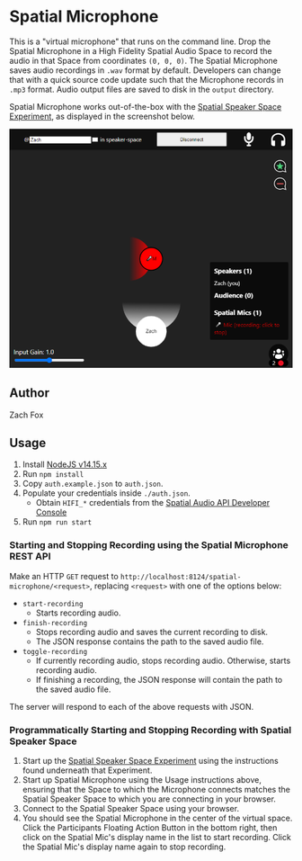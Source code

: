 # Spatial Microphone
This is a "virtual microphone" that runs on the command line. Drop the Spatial Microphone in a High Fidelity Spatial Audio Space to record the audio in that Space from coordinates `(0, 0, 0)`. The Spatial Microphone saves audio recordings in `.wav` format by default. Developers can change that with a quick source code update such that the Microphone records in `.mp3` format. Audio output files are saved to disk in the `output` directory.

Spatial Microphone works out-of-the-box with the [Spatial Speaker Space Experiment](../Spatial-Speaker-Space), as displayed in the screenshot below.

!["Spatial Microphone" Example Screenshot](./screenshot.png)

## Author
Zach Fox

## Usage
1. Install [NodeJS v14.15.x](https://nodejs.org/en/)
2. Run `npm install`
3. Copy `auth.example.json` to `auth.json`.
4. Populate your credentials inside `./auth.json`.
    - Obtain `HIFI_*` credentials from the [Spatial Audio API Developer Console](https://account.highfidelity.com/dev/account)
5. Run `npm run start`

### Starting and Stopping Recording using the Spatial Microphone REST API
Make an HTTP `GET` request to `http://localhost:8124/spatial-microphone/<request>`, replacing `<request>` with one of the options below:
- `start-recording`
    - Starts recording audio.
- `finish-recording`
    - Stops recording audio and saves the current recording to disk.
    - The JSON response contains the path to the saved audio file. 
- `toggle-recording`
    - If currently recording audio, stops recording audio. Otherwise, starts recording audio.
    - If finishing a recording, the JSON response will contain the path to the saved audio file. 

The server will respond to each of the above requests with JSON.

### Programmatically Starting and Stopping Recording with Spatial Speaker Space
1. Start up the [Spatial Speaker Space Experiment](../Spatial-Speaker-Space) using the instructions found underneath that Experiment.
2. Start up Spatial Microphone using the Usage instructions above, ensuring that the Space to which the Microphone connects matches the Spatial Speaker Space to which you are connecting in your browser.
3. Connect to the Spatial Speaker Space using your browser.
4. You should see the Spatial Microphone in the center of the virtual space. Click the Participants Floating Action Button in the bottom right, then click on the Spatial Mic's display name in the list to start recording. Click the Spatial Mic's display name again to stop recording.